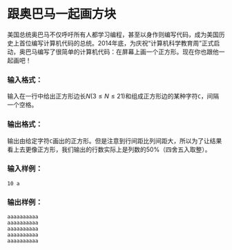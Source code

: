 # 跟奥巴马一起画方块
美国总统奥巴马不仅呼吁所有人都学习编程，甚至以身作则编写代码，成为美国历史上首位编写计算机代码的总统。2014年底，为庆祝“计算机科学教育周”正式启动，奥巴马编写了很简单的计算机代码：在屏幕上画一个正方形。现在你也跟他一起画吧！

### 输入格式：
输入在一行中给出正方形边长$N(3\leqslant N\leqslant 21)$和组成正方形边的某种字符`C`，间隔一个空格。

### 输出格式：
输出由给定字符`C`画出的正方形。但是注意到行间距比列间距大，所以为了让结果看上去更像正方形，我们输出的行数实际上是列数的50%（四舍五入取整）。

### 输入样例：
```
10 a
```
### 输出样例：
```
aaaaaaaaaa
aaaaaaaaaa
aaaaaaaaaa
aaaaaaaaaa
aaaaaaaaaa
```